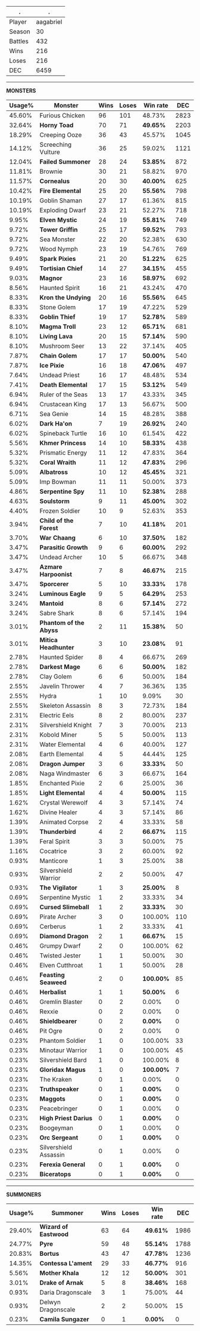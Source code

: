 .|.
|-|-
Player|aagabriel
Season|30
Battles|432
Wins|216
Loses|216
DEC|6459

---
**MONSTERS**

Usage%|Monster|Wins|Loses|Win rate|DEC|
-|-|-|-|-|-|
45.60%|Furious Chicken|96|101|48.73%|2823|
32.64%|**Horny Toad**|70|71|**49.65%**|2203|
18.29%|Creeping Ooze|36|43|45.57%|1045|
14.12%|Screeching Vulture|36|25|59.02%|1121|
12.04%|**Failed Summoner**|28|24|**53.85%**|872|
11.81%|Brownie|30|21|58.82%|970|
11.57%|**Cornealus**|20|30|**40.00%**|625|
10.42%|**Fire Elemental**|25|20|**55.56%**|798|
10.19%|Goblin Shaman|27|17|61.36%|815|
10.19%|Exploding Dwarf|23|21|52.27%|718|
9.95%|**Elven Mystic**|24|19|**55.81%**|749|
9.72%|**Tower Griffin**|25|17|**59.52%**|793|
9.72%|Sea Monster|22|20|52.38%|630|
9.72%|Wood Nymph|23|19|54.76%|769|
9.49%|**Spark Pixies**|21|20|**51.22%**|625|
9.49%|**Tortisian Chief**|14|27|**34.15%**|455|
9.03%|**Magnor**|23|16|**58.97%**|692|
8.56%|Haunted Spirit|16|21|43.24%|470|
8.33%|**Kron the Undying**|20|16|**55.56%**|645|
8.33%|Stone Golem|17|19|47.22%|529|
8.33%|**Goblin Thief**|19|17|**52.78%**|589|
8.10%|**Magma Troll**|23|12|**65.71%**|681|
8.10%|**Living Lava**|20|15|**57.14%**|590|
8.10%|Mushroom Seer|13|22|37.14%|405|
7.87%|**Chain Golem**|17|17|**50.00%**|540|
7.87%|**Ice Pixie**|16|18|**47.06%**|497|
7.64%|Undead Priest|16|17|48.48%|534|
7.41%|**Death Elemental**|17|15|**53.12%**|549|
6.94%|Ruler of the Seas|13|17|43.33%|345|
6.94%|Crustacean King|17|13|56.67%|500|
6.71%|Sea Genie|14|15|48.28%|388|
6.02%|**Dark Ha'on**|7|19|**26.92%**|240|
6.02%|Spineback Turtle|16|10|61.54%|422|
5.56%|**Khmer Princess**|14|10|**58.33%**|438|
5.32%|Prismatic Energy|11|12|47.83%|364|
5.32%|**Coral Wraith**|11|12|**47.83%**|296|
5.09%|**Albatross**|10|12|**45.45%**|321|
5.09%|Imp Bowman|11|11|50.00%|373|
4.86%|**Serpentine Spy**|11|10|**52.38%**|288|
4.63%|**Soulstorm**|9|11|**45.00%**|302|
4.40%|Frozen Soldier|10|9|52.63%|353|
3.94%|**Child of the Forest**|7|10|**41.18%**|201|
3.70%|**War Chaang**|6|10|**37.50%**|182|
3.47%|**Parasitic Growth**|9|6|**60.00%**|292|
3.47%|Undead Archer|10|5|66.67%|348|
3.47%|**Azmare Harpoonist**|7|8|**46.67%**|215|
3.47%|**Sporcerer**|5|10|**33.33%**|178|
3.24%|**Luminous Eagle**|9|5|**64.29%**|253|
3.24%|**Mantoid**|8|6|**57.14%**|272|
3.24%|Sabre Shark|8|6|57.14%|194|
3.01%|**Phantom of the Abyss**|2|11|**15.38%**|50|
3.01%|**Mitica Headhunter**|3|10|**23.08%**|91|
2.78%|Haunted Spider|8|4|66.67%|269|
2.78%|**Darkest Mage**|6|6|**50.00%**|182|
2.78%|Clay Golem|6|6|50.00%|184|
2.55%|Javelin Thrower|4|7|36.36%|135|
2.55%|Hydra|1|10|9.09%|30|
2.55%|Skeleton Assassin|8|3|72.73%|184|
2.31%|Electric Eels|8|2|80.00%|237|
2.31%|Silvershield Knight|7|3|70.00%|213|
2.31%|Kobold Miner|5|5|50.00%|113|
2.31%|Water Elemental|4|6|40.00%|127|
2.08%|Earth Elemental|4|5|44.44%|125|
2.08%|**Dragon Jumper**|3|6|**33.33%**|50|
2.08%|Naga Windmaster|6|3|66.67%|164|
1.85%|Enchanted Pixie|2|6|25.00%|36|
1.85%|**Light Elemental**|4|4|**50.00%**|115|
1.62%|Crystal Werewolf|4|3|57.14%|74|
1.62%|Divine Healer|4|3|57.14%|86|
1.39%|Animated Corpse|2|4|33.33%|58|
1.39%|**Thunderbird**|4|2|**66.67%**|115|
1.39%|Feral Spirit|3|3|50.00%|75|
1.16%|Cocatrice|3|2|60.00%|92|
0.93%|Manticore|1|3|25.00%|38|
0.93%|Silvershield Warrior|2|2|50.00%|47|
0.93%|**The Vigilator**|1|3|**25.00%**|8|
0.69%|Serpentine Mystic|1|2|33.33%|34|
0.69%|**Cursed Slimeball**|1|2|**33.33%**|30|
0.69%|Pirate Archer|3|0|100.00%|110|
0.69%|Cerberus|1|2|33.33%|41|
0.69%|**Diamond Dragon**|2|1|**66.67%**|15|
0.46%|Grumpy Dwarf|2|0|100.00%|62|
0.46%|Twisted Jester|1|1|50.00%|30|
0.46%|Elven Cutthroat|1|1|50.00%|28|
0.46%|**Feasting Seaweed**|2|0|**100.00%**|85|
0.46%|**Herbalist**|1|1|**50.00%**|6|
0.46%|Gremlin Blaster|0|2|0.00%|0|
0.46%|Rexxie|0|2|0.00%|0|
0.46%|**Shieldbearer**|0|2|**0.00%**|0|
0.46%|Pit Ogre|0|2|0.00%|0|
0.23%|Phantom Soldier|1|0|100.00%|33|
0.23%|Minotaur Warrior|1|0|100.00%|45|
0.23%|Silvershield Bard|1|0|100.00%|8|
0.23%|**Gloridax Magus**|1|0|**100.00%**|7|
0.23%|The Kraken|0|1|0.00%|0|
0.23%|**Truthspeaker**|0|1|**0.00%**|0|
0.23%|**Maggots**|0|1|**0.00%**|0|
0.23%|Peacebringer|0|1|0.00%|0|
0.23%|**High Priest Darius**|0|1|**0.00%**|0|
0.23%|Boogeyman|0|1|0.00%|0|
0.23%|**Orc Sergeant**|0|1|**0.00%**|0|
0.23%|Silvershield Assassin|0|1|0.00%|0|
0.23%|**Ferexia General**|0|1|**0.00%**|0|
0.23%|**Biceratops**|0|1|**0.00%**|0|

---
**SUMMONERS**

Usage%|Summoner|Wins|Loses|Win rate|DEC|
-|-|-|-|-|-|
29.40%|**Wizard of Eastwood**|63|64|**49.61%**|1986|
24.77%|**Pyre**|59|48|**55.14%**|1788|
20.83%|**Bortus**|43|47|**47.78%**|1236|
14.35%|**Contessa L'ament**|29|33|**46.77%**|916|
5.56%|**Mother Khala**|12|12|**50.00%**|301|
3.01%|**Drake of Arnak**|5|8|**38.46%**|168|
0.93%|Daria Dragonscale|3|1|75.00%|44|
0.93%|Delwyn Dragonscale|2|2|50.00%|15|
0.23%|**Camila Sungazer**|0|1|**0.00%**|0|
